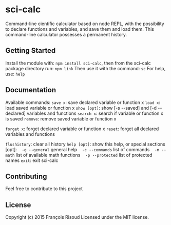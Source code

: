 # sci-calc

Command-line cientific calculator based on node REPL, with the possibility to declare functions and variables, and save them and load them. This command-line calculator possesses a permanent history.

## Getting Started
Install the module with: `npm install sci-calc`, then from the sci-calc package directory run: `npm link`
Then use it with the command: `sc`
For help, use: `help`

## Documentation
Available commands:
`save x`: save declared variable or function x
`load x`: load saved variable or function x
`show [opt]`: show [-s --saved] and [-d --declared] variables and functions
`search x`: search if variable or function x is saved
`remove`: remove saved variable or function x

`forget x`: forget declared variable or function x
`reset`: forget all declared variables and functions

`flushistory`: clear all history
`help [opt]`: show this help, or special sections [opt]:
&nbsp;&nbsp;&nbsp;`-g --general`   general help
&nbsp;&nbsp;&nbsp;`-c --commands`  list of commands
&nbsp;&nbsp;&nbsp;`-m --math`      list of available math functions
&nbsp;&nbsp;&nbsp;`-p --protected` list of protected names
`exit`: exit sci-calc

## Contributing
Feel free to contribute to this project

## License
Copyright (c) 2015 François Risoud
Licensed under the MIT license.
